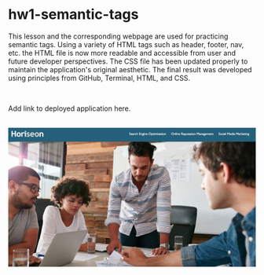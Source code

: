 # hw1-semantic-tags

This lesson and the corresponding webpage are used for practicing semantic tags. Using a variety of HTML tags such as header, footer, nav, etc. the HTML file is now more readable and accessible from user and future developer perspectives. The CSS file has been updated properly to maintain the application's original aesthetic. The final result was developed using principles from GitHub, Terminal, HTML, and CSS.

<br>

Add link to deployed application here.

<br>

<img src="./hw1-semantic-readme.png" width="600" /> 

<!--
![](hw1-semantic-readme.png) 
-->


<!--todo
    +Fix README.md screenshot GH issue
    +Add application URL link-->




